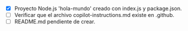 - [x] Proyecto Node.js 'hola-mundo' creado con index.js y package.json.
- [ ] Verificar que el archivo copilot-instructions.md existe en .github.
- [ ] README.md pendiente de crear.
